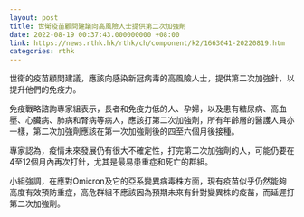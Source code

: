 ```yaml
---
layout: post
title: 世衛疫苗顧問建議向高風險人士提供第二次加強劑
date: 2022-08-19 00:37:43.000000000 +08:00
link: https://news.rthk.hk/rthk/ch/component/k2/1663041-20220819.htm
categories: rthk
---
```


世衛的疫苗顧問建議，應該向感染新冠病毒的高風險人士，提供第二次加強針，以提升他們的免疫力。

免疫戰略諮詢專家組表示，長者和免疫力低的人、孕婦，以及患有糖尿病、高血壓、心臟病、肺病和腎病等病人，應該打第二次加強劑，所有年齡層的醫護人員亦一樣，第二次加強劑應該在第一次加強劑後的四至六個月後接種。

專家認為，疫情未來發展仍有很大不確定性，打完第二次加強劑的人，可能仍要在4至12個月內再次打針，尤其是最易患重症和死亡的群組。

小組強調，在應對Omicron及它的亞系變異病毒株方面，現有疫苗似乎仍然能夠高度有效預防重症，高危群組不應該因為預期未來有針對變異株的疫苗，而延遲打第二次加強劑。
